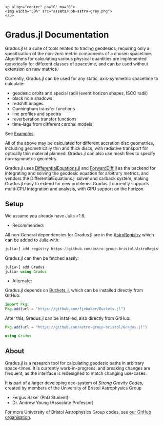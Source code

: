 
```@raw html
<p align="center" pa="0" ma="0">
<img width="30%" src="assets/uob-astro-grey.png">
</p>
```

# Gradus.jl Documentation

Gradus.jl is a suite of tools related to tracing geodesics, requiring only a specification of the non-zero metric components of a chosen spacetime. Algorithms for calculating various physical quantities are implemented generically for different classes of spacetime, and can be used without extension on new metrics.

Currently, Gradus.jl can be used for any static, axis-symmetric spacetime to calculate:

- geodesic orbits and special radii (event horizon shapes, ISCO radii)
- black hole shadows
- redshift images
- Cunningham transfer functions
- line profiles and spectra
- reverberation transfer functions
- time-lags from different coronal models

See [Examples](https://astro-group-bristol.github.io/Gradus.jl/dev/examples/examples/).

All of the above may be calculated for different accretion disc geometries, including geometrically thin and thick discs, with radiative transport for optically thin material planned. Gradus.jl can also use mesh files to specify non-symmetric geometry.

Gradus.jl uses [DifferentialEquations.jl](https://github.com/SciML/DifferentialEquations.jl) and [ForwardDiff.jl](https://github.com/JuliaDiff/ForwardDiff.jl) as the backend for integrating and solving the geodesic equation for arbitrary metrics, and vendors the DifferentialEquations.jl solver and callback system, making Gradus.jl easy to extend for new problems. Gradus.jl currently supports multi-CPU integration and analysis, with GPU support on the horizon.


## Setup

We assume you already have Julia >1.6.

- Recommended:

All non-General dependencies for Gradus.jl are in the [AstroRegistry](https://github.com/astro-group-bristol/AstroRegistry) which can be added to Julia with:

```julia
julia>] add registry https://github.com/astro-group-bristol/AstroRegistry
```

Gradus.jl can then be fetched easily:
```julia
julia>] add Gradus
julia> using Gradus
```

- Alternate:

Gradus.jl depends on [Buckets.jl](https://github.com/fjebaker/Buckets.jl), which can be installed directly from GitHub:

```julia
import Pkg;
Pkg.add(url = "https://github.com/fjebaker/Buckets.jl")
```
After this, Gradus.jl can be installed, also directly from GitHub:
```julia
Pkg.add(url = "https://github.com/astro-group-bristol/Gradus.jl")

using Gradus
```

## About

Gradus.jl is a research tool for calculating geodesic paths in arbitrary space-times. It is currently work-in-progress, and breaking changes are frequent, as the interface is redesigned to match changing use-cases.

It is part of a larger developing eco-system of *Strong Gravity Codes*, created by members of the University of Bristol Astrophysics Group

- Fergus Baker (PhD Student)
- Dr. Andrew Young (Associate Professor)

For more University of Bristol Astrophysics Group codes, see [our GitHub organisation](https://github.com/astro-group-bristol).
